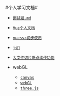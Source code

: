 #个人学习文档#

- [`面试题.md`](https://github.com/weiwentaoya/studyEveryday/blob/master/md/%E9%9D%A2%E8%AF%95%E9%A2%98.md)
- [`Vue个人文档`](https://github.com/weiwentaoya/studyEveryday/blob/master/md/Vue%E4%B8%AA%E4%BA%BA%E6%96%87%E6%A1%A3.md)

- [`vuessr初步使用`](https://github.com/weiwentaoya/studyEveryday/tree/master/vuessr)

- [`js📒`](https://github.com/weiwentaoya/studyEveryday/blob/master/md/js%F0%9F%93%92.md)
- [`大文件切片断点续传功能`](https://github.com/weiwentaoya/vue-chunks-upload)
- webGL
  - [`canvas`](https://github.com/weiwentaoya/studyEveryday/tree/master/webGL/1%E3%80%81canvas)
  - [`webGL`](https://github.com/weiwentaoya/studyEveryday/tree/master/webGL/2%E3%80%81webgl)
  - [`three.js`](https://github.com/weiwentaoya/studyEveryday/tree/master/webGL/3%E3%80%81three)

